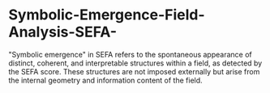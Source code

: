 # Symbolic-Emergence-Field-Analysis-SEFA-
"Symbolic emergence" in SEFA refers to the spontaneous appearance of distinct, coherent, and interpretable structures within a field, as detected by the SEFA score. These structures are not imposed externally but arise from the internal geometry and information content of the field. 
